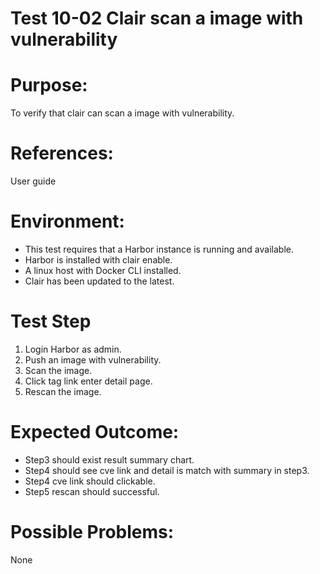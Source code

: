 Test 10-02  Clair scan a image with vulnerability
=======

# Purpose:
To verify that clair can scan a image with vulnerability.

# References:
User guide

# Environment:
* This test requires that a Harbor instance is running and available.
* Harbor is installed with clair enable.
* A linux host with Docker CLI installed.
* Clair has been updated to the latest.

# Test Step
1. Login Harbor as admin.
2. Push an image with vulnerability.
3. Scan the image.
4. Click tag link enter detail page.
5. Rescan the image.

# Expected Outcome:
* Step3 should exist result summary chart.
* Step4 should see cve link and detail is match with summary in step3.
* Step4 cve link should clickable.
* Step5 rescan should successful.

# Possible Problems:
None
